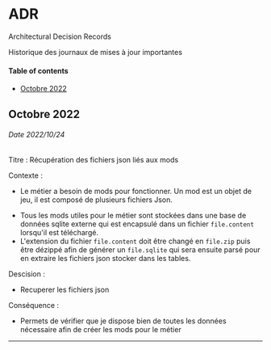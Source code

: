 # **ADR**

Architectural Decision Records

Historique des journaux de mises à jour importantes

#### Table of contents

* [Octobre 2022](#2022-octobre)

<a name="2022-octobre"></a>

## Octobre 2022

###### Date 2022/10/24

Titre : Récupération des fichiers json liés aux mods

Contexte :

* Le métier a besoin de mods pour fonctionner. Un mod est un objet de jeu, il est composé de plusieurs fichiers Json.

- Tous les mods utiles pour le métier sont stockées dans une base de données sqlite externe qui est encapsulé dans un fichier `file.content` lorsqu'il est téléchargé.
- L'extension du fichier `file.content` doit être changé en `file.zip` puis être dézippé afin de générer un `file.sqlite` qui sera ensuite parsé pour en extraire les fichiers json stocker dans les tables.

Descision : 

- Recuperer les fichiers json

Conséquence : 

* Permets de vérifier que je dispose bien de toutes les données nécessaire afin de créer les mods pour le métier

---
